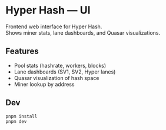 # Hyper Hash — UI

Frontend web interface for Hyper Hash.  
Shows miner stats, lane dashboards, and Quasar visualizations.

## Features
- Pool stats (hashrate, workers, blocks)
- Lane dashboards (SV1, SV2, Hyper lanes)
- Quasar visualization of hash space
- Miner lookup by address

## Dev
```bash
pnpm install
pnpm dev
